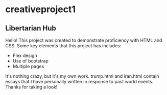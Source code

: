# creativeproject1
## Libertarian Hub

Hello! This project was created to demonstrate proficiency with HTML and CSS. Some key elements that this project has includes:
- Flex design
- Use of bootstrap
- Multiple pages

It's nothing crazy, but it's my own work. trump.html and iran.html contain essays that I have personally written in response to past world events. Thanks for taking a look!
